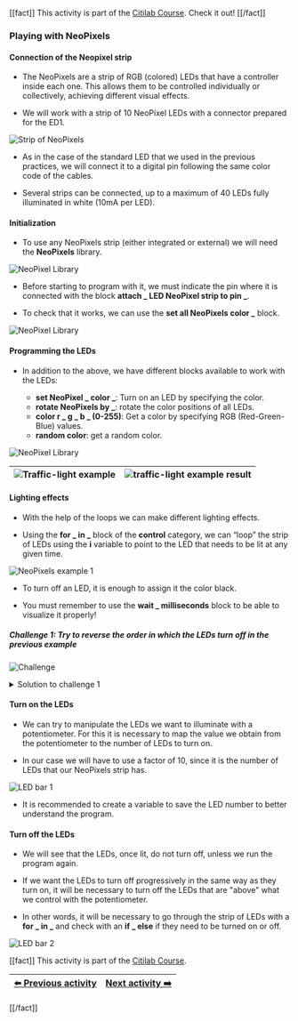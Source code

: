 [[fact]]
This activity is part of the [Citilab Course](../citilab-course-en). Check it out!
[[/fact]]

### Playing with NeoPixels

#### Connection of the Neopixel strip

- The NeoPixels are a strip of RGB (colored) LEDs that have a controller inside each one. This allows them to be controlled individually or collectively, achieving different visual effects.

- We will work with a strip of 10 NeoPíxel LEDs with a connector prepared for the ED1.

![Strip of NeoPixels](cm06-01-neopixel.png)

- As in the case of the standard LED that we used in the previous practices, we will connect it to a digital pin following the same color code of the cables.

- Several strips can be connected, up to a maximum of 40 LEDs fully illuminated in white (10mA per LED).

#### Initialization

- To use any NeoPixels strip (either integrated or external) we will need the **NeoPixels** library.

![NeoPixel Library](cm06-02-llibreria-neopixel.png)

- Before starting to program with it, we must indicate the pin where it is connected with the block **attach _ LED NeoPixel strip to pin _**.

- To check that it works, we can use the **set all NeoPixels color _** block.

![NeoPixel Library](cm06-03-blocs-neopixels-basics.png)

#### Programming the LEDs

- In addition to the above, we have different blocks available to work with the LEDs:

  - **set NeoPixel _ color _**: Turn on an LED by specifying the color.
  - **rotate NeoPixels by _**: rotate the color positions of all LEDs.
  - **color r _ g _ b _ (0-255)**: Get a color by specifying RGB (Red-Green-Blue) values.
  - **random color**: get a random color.

![NeoPixel Library](cm06-04-blocs-neopixels-mes.png)

| ![Traffic-light example](cm06-05-semafor-blocs.png) | ![traffic-light example result](cm06-06-semafor-real.png) |
| ----------------------------------------------------- | ------------------------------------------------------------- |

#### Lighting effects

- With the help of the loops we can make different lighting effects.

- Using the **for _ in _** block of the **control** category, we can “loop” the strip of LEDs using the **i** variable to point to the LED that needs to be lit at any given time.

![NeoPixels example 1](cm06-07-neopixels-efecte1.png)

- To turn off an LED, it is enough to assign it the color black.

- You must remember to use the **wait _ milliseconds** block to be able to visualize it properly!

##### Challenge 1: Try to reverse the order in which the LEDs turn off in the previous example

![Challenge](cm-challenge-en.png)

<details>
  <summary>Solution to challenge 1</summary>
    <img src="cm06-s1.png" title="Solution challenge 1">
</details>

#### Turn on the LEDs

- We can try to manipulate the LEDs we want to illuminate with a potentiometer. For this it is necessary to map the value we obtain from the potentiometer to the number of LEDs to turn on.

- In our case we will have to use a factor of 10, since it is the number of LEDs that our NeoPíxels strip has.

![LED bar 1](cm06-08-barra1.png)

- It is recommended to create a variable to save the LED number to better understand the program.

#### Turn off the LEDs

- We will see that the LEDs, once lit, do not turn off, unless we run the program again.

- If we want the LEDs to turn off progressively in the same way as they turn on, it will be necessary to turn off the LEDs that are "above" what we control with the potentiometer.

- In other words, it will be necessary to go through the strip of LEDs with a **for _ in _** and check with an **if _ else** if they need to be turned on or off.

![LED bar 2](cm06-09-barra2.png)

[[fact]]
This activity is part of the [Citilab Course](../citilab-course-en).

| [⬅️ Previous activity](../citilab-course-05-en) | [Next activity ➡️](../citilab-course-07-en) |
|--|--|

[[/fact]]
